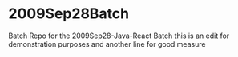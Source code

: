 # 2009Sep28Batch
Batch Repo for the 2009Sep28-Java-React Batch
this is an edit for demonstration purposes
and another line for good measure
